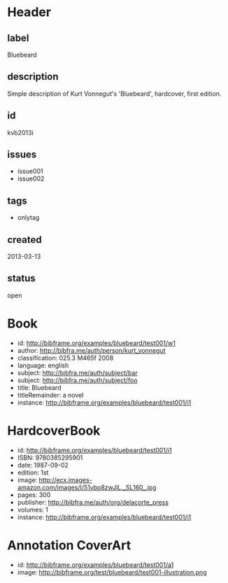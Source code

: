 # Header

## label

Bluebeard

## description

Simple description of Kurt Vonnegut's 'Bluebeard', hardcover, first edition.

## id

kvb2013i

## issues

* issue001
* issue002

## tags

* onlytag

## created

2013-03-13

## status

open

# Book

* id: http://bibframe.org/examples/bluebeard/test001/w1
* author: <http://bibfra.me/auth/person/kurt_vonnegut>
* classification: 025.3 M465f 2008
* language: english
* subject: http://bibfra.me/auth/subject/bar
* subject: http://bibfra.me/auth/subject/foo
* title: Bluebeard
* titleRemainder: a novel
* instance: http://bibframe.org/examples/bluebeard/test001/i1

# HardcoverBook

* id: http://bibframe.org/examples/bluebeard/test001/i1
* ISBN: 9780385295901
* date: 1987-09-02
* edition: 1st
* image: http://ecx.images-amazon.com/images/I/51vbo8zwJlL._SL160_.jpg
* pages: 300
* publisher: http://bibfra.me/auth/org/delacorte_press
* volumes: 1
* instance: http://bibframe.org/examples/bluebeard/test001/i1

# Annotation CoverArt

* id: http://bibframe.org/examples/bluebeard/test001/a1
* image: http://bibframe.org/test/bluebeard/test001-illustration.png

